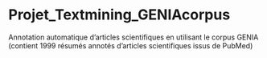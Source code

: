 # Projet_Textmining_GENIAcorpus
Annotation automatique d’articles scientifiques en utilisant le corpus GENIA (contient 1999 résumés annotés d’articles scientifiques issus de PubMed)
